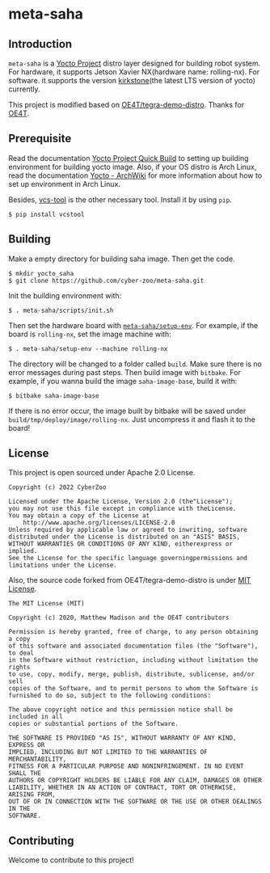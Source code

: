 # meta-saha

## Introduction

`meta-saha` is a [Yocto Project](https://www.yoctoproject.org/) distro layer designed for building robot system. For hardware, it supports Jetson Xavier NX(hardware name: rolling-nx). For software. it supports the version [kirkstone](https://docs.yoctoproject.org/4.0.6/migration-guides/migration-4.0.html)(the latest LTS version of yocto) currently.

This project is modified based on [OE4T/tegra-demo-distro](https://github.com/OE4T/tegra-demo-distro). Thanks for [OE4T](https://github.com/OE4T).

## Prerequisite

Read the documentation [Yocto Project Quick Build](https://docs.yoctoproject.org/4.0.6/brief-yoctoprojectqs/index.html) to setting up building environment for building yocto image. Also, if your OS distro is Arch Linux, read the documentation [Yocto - ArchWiki](https://wiki.archlinux.org/title/Yocto) for more information about how to set up environment in Arch Linux.

Besides, [vcs-tool](https://github.com/dirk-thomas/vcstool) is the other necessary tool. Install it by using `pip`.

```
$ pip install vcstool
```

## Building

Make a empty directory for building saha image. Then get the code.

```
$ mkdir yocto_saha
$ git clone https://github.com/cyber-zoo/meta-saha.git
```

Init the building environment with:

```
$ . meta-saha/scripts/init.sh
```

Then set the hardware board with [`meta-saha/setup-env`](./setup-env). For example, if the board is `rolling-nx`, set the image machine with:

```
$ . meta-saha/setup-env --machine rolling-nx
```

The directory will be changed to a folder called `build`. Make sure there is no error messages during past steps. Then build image with `bitbake`. For example, if you wanna build the image `saha-image-base`, build it with:

```
$ bitbake saha-image-base
```

If there is no error occur, the image built by bitbake will be saved under `build/tmp/deploy/image/rolling-nx`. Just uncompress it and flash it to the board!

## License

This project is open sourced under Apache 2.0 License.

```
Copyright (c) 2022 CyberZoo

Licensed under the Apache License, Version 2.0 (the"License");
you may not use this file except in compliance with theLicense.
You may obtain a copy of the License at
    http://www.apache.org/licenses/LICENSE-2.0
Unless required by applicable law or agreed to inwriting, software
distributed under the License is distributed on an "ASIS" BASIS,
WITHOUT WARRANTIES OR CONDITIONS OF ANY KIND, eitherexpress or implied.
See the License for the specific language governingpermissions and
limitations under the License.
```

Also, the source code forked from OE4T/tegra-demo-distro is under [MIT License](./docs/licenses/OE4T.license).

```
The MIT License (MIT)

Copyright (c) 2020, Matthew Madison and the OE4T contributors

Permission is hereby granted, free of charge, to any person obtaining a copy
of this software and associated documentation files (the "Software"), to deal
in the Software without restriction, including without limitation the rights
to use, copy, modify, merge, publish, distribute, sublicense, and/or sell
copies of the Software, and to permit persons to whom the Software is
furnished to do so, subject to the following conditions:

The above copyright notice and this permission notice shall be included in all
copies or substantial portions of the Software.

THE SOFTWARE IS PROVIDED "AS IS", WITHOUT WARRANTY OF ANY KIND, EXPRESS OR
IMPLIED, INCLUDING BUT NOT LIMITED TO THE WARRANTIES OF MERCHANTABILITY,
FITNESS FOR A PARTICULAR PURPOSE AND NONINFRINGEMENT. IN NO EVENT SHALL THE
AUTHORS OR COPYRIGHT HOLDERS BE LIABLE FOR ANY CLAIM, DAMAGES OR OTHER
LIABILITY, WHETHER IN AN ACTION OF CONTRACT, TORT OR OTHERWISE, ARISING FROM,
OUT OF OR IN CONNECTION WITH THE SOFTWARE OR THE USE OR OTHER DEALINGS IN THE
SOFTWARE.
```

## Contributing

Welcome to contribute to this project!